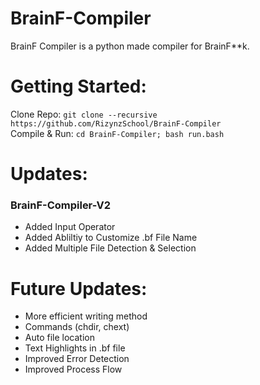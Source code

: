 # BrainF-Compiler
BrainF Compiler is a python made compiler for BrainF**k.

# Getting Started:
Clone Repo: ```git clone --recursive https://github.com/RizynzSchool/BrainF-Compiler```<br />
Compile & Run: ```cd BrainF-Compiler; bash run.bash```<br />

# Updates:
### BrainF-Compiler-V2
  - Added Input Operator<br />
  - Added Abliltiy to Customize .bf File Name<br />
  - Added Multiple File Detection & Selection<br />

# Future Updates:
- More efficient writing method<br />
- Commands (chdir, chext)<br />
- Auto file location<br />
- Text Highlights in .bf file<br />
- Improved Error Detection
- Improved Process Flow
